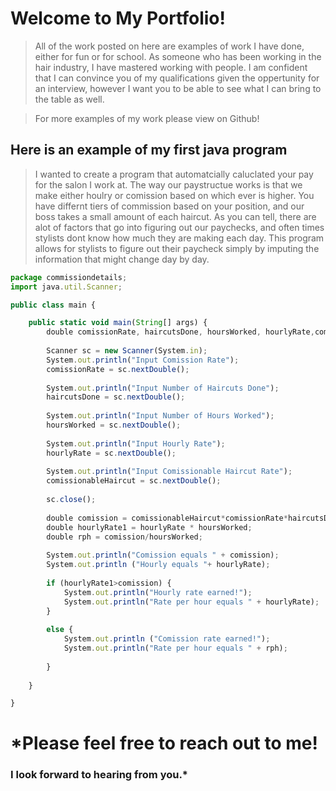# Welcome to My Portfolio!

>All of the work posted on here are examples of work I have done, either for fun or for school. 
>As someone who has been working in the hair industry, I have mastered working with people.  I am confident that I can convince you of my qualifications given the oppertunity for an interview, however I want you to be able to see what I can bring to the table as well.

>For more examples of my work please view on Github!

## **Here is an example of my first java program**

> I wanted to create a program that automatcially caluclated your pay for the salon I work at.  The way our paystructue works is that we make either houlry or comission based on which ever is higher.  You have differnt tiers of commission based on your position, and our boss takes a small amount of each haircut.  As you can tell, there are alot of factors that go into figuring out our paychecks, and often times stylists dont know how much they are making each day.  This program allows for stylists to figure out their paycheck simply by imputing the information that might change day by day.  
>
>
>

```Javascript
package commissiondetails;
import java.util.Scanner;

public class main {

	public static void main(String[] args) {
		double comissionRate, haircutsDone, hoursWorked, hourlyRate,comissionableHaircut;
		
		Scanner sc = new Scanner(System.in);
		System.out.println("Input Comission Rate");
		comissionRate = sc.nextDouble();
		
		System.out.println("Input Number of Haircuts Done");
		haircutsDone = sc.nextDouble();
		
		System.out.println("Input Number of Hours Worked");
		hoursWorked = sc.nextDouble();
		
		System.out.println("Input Hourly Rate");
		hourlyRate = sc.nextDouble();
		
		System.out.println("Input Comissionable Haircut Rate");
		comissionableHaircut = sc.nextDouble();
		
		sc.close();
		
		double comission = comissionableHaircut*comissionRate*haircutsDone;
		double hourlyRate1 = hourlyRate * hoursWorked;
		double rph = comission/hoursWorked;
		
		System.out.println("Comission equals " + comission); 
		System.out.println ("Hourly equals "+ hourlyRate);		
		
		if (hourlyRate1>comission) {
			System.out.println("Hourly rate earned!");
			System.out.println("Rate per hour equals " + hourlyRate);
		}
		
		else {
			System.out.println ("Comission rate earned!");
			System.out.println("Rate per hour equals " + rph);
    
        }
		
	}

}
```


# *Please feel free to reach out to me!  
### I look forward to hearing from you.*
